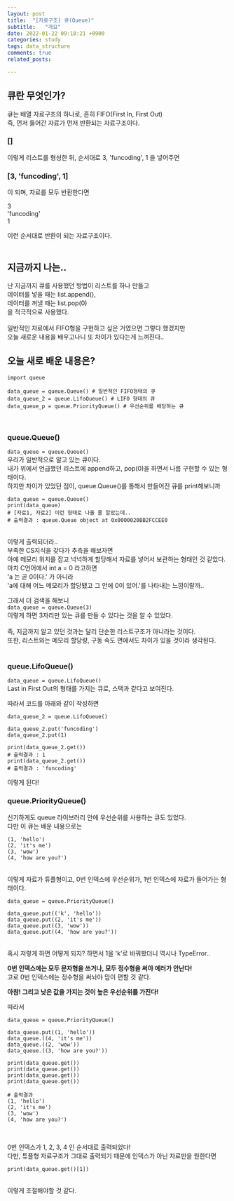 ```yaml
---
layout: post
title:  "[자료구조] 큐(Queue)"
subtitle:   "개요"
date: 2022-01-22 09:10:21 +0900
categories: study
tags: data_structure
comments: true
related_posts:

---
```



## 큐란 무엇인가?<br/>

큐는 배열 자료구조의 하나로, 흔히 FIFO(First In, First Out)<br/>
즉, 먼저 들어간 자료가 먼저 반환되는 자료구조이다.<br/>

### [] <br/>

이렇게 리스트를 형성한 뒤, 순서대로 3, 'funcoding', 1 을 넣어주면<br/>

### [3, 'funcoding', 1] <br/>

이 되며, 자료를 모두 반환한다면<br/>

3<br/>
'funcoding'<br/>
1<br/>

이런 순서대로 반환이 되는 자료구조이다.<br/>
<br/>

## 지금까지 나는..<br/>

난 지금까지 큐를 사용했던 방법이 리스트를 하나 만들고<br/>
데이터를 넣을 때는 list.append(),<br/>
데이터를 꺼낼 때는 list.pop(0)<br/>
을 적극적으로 사용했다.<br/>
<br/>
일반적인 자료에서 FIFO형을 구현하고 싶은 거였으면 그렇다 했겠지만<br/>
오늘 새로운 내용을 배우고나니 또 차이가 있다는게 느껴진다..<br/>

## 오늘 새로 배운 내용은?

```
import queue

data_queue = queue.Queue() # 일반적인 FIFO형태의 큐
data_queue_2 = queue.LifoQueue() # LIFO 형태의 큐
data_queue_p = queue.PriorityQueue() # 우선순위를 배당하는 큐
```
<br/>

### queue.Queue()<br/>

`data_queue = queue.Queue()`<br/>
우리가 일반적으로 알고 있는 큐이다.<br/>
내가 위에서 언급했던 리스트에 append하고, pop(0)을 하면서 나름 구현할 수 있는 형태이다.<br/>
하지만 차이가 있었던 점이, queue.Queue()를 통해서 만들어진 큐를 print해보니까<br/>

```
data_queue = queue.Queue()
print(data_queue)
# [자료1, 자료2] 이런 형태로 나올 줄 알았는데..
# 출력결과 : queue.Queue object at 0x0000020BB2FCCEE0
```
<br/>
이렇게 출력되더라..<br/>
부족한 CS지식을 갖다가 추측을 해보자면<br/>
아예 메모리 위치를 잡고 넉넉하게 할당해서 자료를 넣어서 보관하는 형태인 것 같았다.<br/>
마치 C언어에서 int a = 0 라고하면<br/>
'a 는 곧 0이다.' 가 아니라<br/>
'a에 대해 어느 메모리가 할당됐고 그 안에 0이 있어.'를 나타내는 느낌이랄까..<br/>


그래서 더 검색을 해보니<br/>
`data_queue = queue.Queue(3)`<br/>
이렇게 하면 3자리만 있는 큐를 만들 수 있다는 것을 알 수 있었다.<br/>
<br/>
즉, 지금까지 알고 있던 것과는 달리 단순한 리스트구조가 아니라는 것이다.<br/>
또한, 리스트와는 메모리 할당량, 구동 속도 면에서도 차이가 있을 것이라 생각된다.<br/>
<br/>

### queue.LifoQueue()<br/>

`data_queue = queue.LifoQueue()`<br/>
Last in First Out의 형태를 가지는 큐로, 스택과 같다고 보여진다.<br/>

따라서 코드를 아래와 같이 작성하면<br/>
```
data_queue_2 = queue.LifoQueue()

data_queue_2.put('funcoding')
data_queue_2.put(1)

print(data_queue_2.get())
# 출력결과 : 1
print(data_queue_2.get())
# 출력결과 : 'funcoding'
```
이렇게 된다!<br/>

### queue.PriorityQueue()<br/>

신기하게도 queue 라이브러리 안에 우선순위를 사용하는 큐도 있었다.<br/>
다만 이 큐는 배운 내용으로는<br/>
```
(1, 'hello')
(2, 'it's me')
(3, 'wow')
(4, 'how are you?')
```
<br/>
이렇게 자료가 튜플형이고, 0번 인덱스에 우선순위가, 1번 인덱스에 자료가 들어가는 형태이다.<br/>

```
data_queue = queue.PriorityQueue()

data_queue.put(('k', 'hello'))
data_queue.put((2, 'it's me'))
data_queue.put((3, 'wow'))
data_queue.put((4, 'how are you?'))
```
<br/>
혹시 저렇게 하면 어떻게 되지? 하면서 1을 'k'로 바꿔봤더니 역시나 TypeError..<br/>

**0번 인덱스에는 모두 문자형을 쓰거나, 모두 정수형을 써야 에러가 안난다!**<br/>
고로 0번 인덱스에는 정수형을 써놔야 맘이  편할 것 같다.<br/>

**아참! 그리고 낮은 값을 가지는 것이 높은 우선순위를 가진다!**<br/>

따라서<br/>
```
data_queue = queue.PriorityQueue()

data_queue.put((1, 'hello'))
data_queue.((4, 'it's me'))
data_queue.((2, 'wow'))
data_queue.((3, 'how are you?'))

print(data_queue.get())
print(data_queue.get())
print(data_queue.get())
print(data_queue.get())

# 출력결과
(1, 'hello')
(2, 'it's me')
(3, 'wow')
(4, 'how are you?')
```
<br/>

0번 인덱스가 1, 2, 3, 4 인 순서대로 출력되었다!<br/>
다만, 튜플형 자료구조가 그대로 출력되기 때문에 인덱스가 아닌 자료만을 원한다면<br/>

```
print(data_queue.get()[1])
```
<br/>
이렇게 조절해야할 것 같다.<br/>
